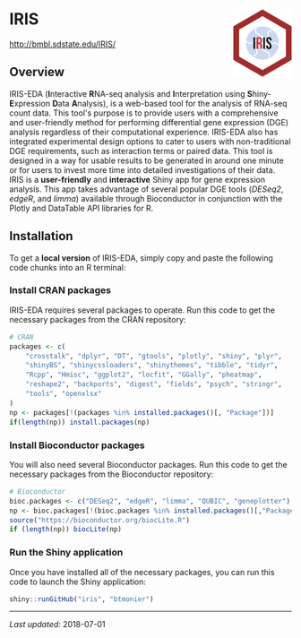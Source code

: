
IRIS <img src="www/logo.svg" align="right" height="120"/>
=========================================================

<http://bmbl.sdstate.edu/IRIS/>

Overview
--------

IRIS-EDA (**I**nteractive **R**NA-seq analysis and **I**nterpretation using **S**hiny-**E**xpression **D**ata **A**nalysis), is a web-based tool for the analysis of RNA-seq count data. This tool's purpose is to provide users with a comprehensive and user-friendly method for performing differential gene expression (DGE) analysis regardless of their computational experience. IRIS-EDA also has integrated experimental design options to cater to users with non-traditional DGE requirements, such as interaction terms or paired data. This tool is designed in a way for usable results to be generated in around one minute or for users to invest more time into detailed investigations of their data. IRIS is a **user-friendly** and **interactive** Shiny app for gene expression analysis. This app takes advantage of several popular DGE tools (*DESeq2*, *edgeR*, and *limma*) available through Bioconductor in conjunction with the Plotly and DataTable API libraries for R.

Installation
------------

To get a **local version** of IRIS-EDA, simply copy and paste the following code chunks into an R terminal:

### Install CRAN packages

IRIS-EDA requires several packages to operate. Run this code to get the necessary packages from the CRAN repository:

``` r
# CRAN
packages <- c(
    "crosstalk", "dplyr", "DT", "gtools", "plotly", "shiny", "plyr",
    "shinyBS", "shinycssloaders", "shinythemes", "tibble", "tidyr",
    "Rcpp", "Hmisc", "ggplot2", "locfit", "GGally", "pheatmap", 
    "reshape2", "backports", "digest", "fields", "psych", "stringr", 
    "tools", "openxlsx"
)
np <- packages[!(packages %in% installed.packages()[, "Package"])]
if(length(np)) install.packages(np)
```

### Install Bioconductor packages

You will also need several Bioconductor packages. Run this code to get the necessary packages from the Bioconductor repository:

``` r
# Bioconductor
bioc.packages <- c("DESeq2", "edgeR", "limma", "QUBIC", "geneplotter")
np <- bioc.packages[!(bioc.packages %in% installed.packages()[,"Package"])]
source("https://bioconductor.org/biocLite.R")
if (length(np)) biocLite(np)
```

### Run the Shiny application

Once you have installed all of the necessary packages, you can run this code to launch the Shiny application:

``` r
shiny::runGitHub("iris", "btmonier")
```

------------------------------------------------------------------------

*Last updated:* 2018-07-01
